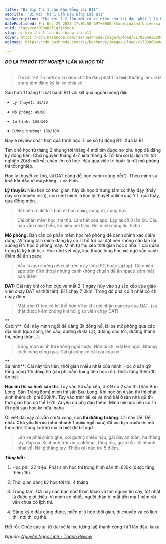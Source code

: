 ```yaml
---
title: "Bí Kíp Thi 1 Lần Đậu Bằng Lái B11"
seoTitle: "Bí Kíp Thi 1 Lần Đậu Bằng Lái B11"
seoDescription: "Thi rớt 1-2 lần mới có kỉ niệm chớ thi đậu phát 1 là bình thường lắm. GĐ trung tâm đăng ký lái xe chia sẻ"
datePublished: Fri Dec 29 2023 17:03:58 GMT+0000 (Coordinated Universal Time)
cuid: clqqvvcot000408l1gfjt5mc4
slug: bi-kip-thi-1-lan-dau-bang-lai-b11
cover: https://cdn.hashnode.com/res/hashnode/image/upload/v1703869302045/5df87cd7-9ccc-4a13-aaa1-1de6fdbb9616.jpeg
ogImage: https://cdn.hashnode.com/res/hashnode/image/upload/v1703869404894/777263ce-4644-41dd-bb1c-9ccd826ab0e8.jpeg

---
```


###### **ĐÓ LÀ THI RỚT TỐT NGHIỆP 1 LẦN VÀ HỌC TẤT**

> Thi rớt 1-2 lần mới có kỉ niệm chớ thi đậu phát 1 là bình thường lắm. GĐ trung tâm đăng ký lái xe chia sẻ

Sau hơn 1 tháng thi sát hạch B11 với kết quả ngoài mong đợi:

* `Lý thuyết: 30/30`
    
* `Mô phỏng: 49/50`
    
* `Sa hình: 100/100`
    
* `Đường trường: 100/100`
    

Nay e review chân thật quá trình học lái xe số tự động B11. Xưa là B1

Tìm chỗ học từ tháng 2 nhưng tới tháng 4 mới tìm được nơi phù hợp để đăng ký đóng tiền. Chơi nguyên tháng 4-7, nửa tháng 8. Tới khi coi lại lịch thi tốt nghiệp 20/8 mới vắt chân lên cổ học. Hậu quả việc trì hoãn là rớt mô phỏng thi tốt nghiệp.

Học lý thuyết ko khó, lái DAT càng dễ, học cabin cũng dễ(\*). Theo mình sự khó bắt đầu từ mô phỏng → sa hình.

**Lý thuyết:** Nếu bạn có thời gian, hãy đk học ở trung tâm có thầy dạy (thầy dạy có chuyên môn), còn như mình là học lý thuyết online qua YT, qua thầy, qua đồng môn.

> Rất nên rủ được 1 bạn đi học cùng, cùng đi, cùng học

> Cài phần mềm học, thi thử. Làm hết xóa app. Lặp lại cỡ 3 lần ổn. Câu nào vẫn chưa hiểu, ko hiểu hỏi thầy. Hỏi mình cũng đc. haha

**Mô phỏng:** Bạn cần có phần mềm học mô phỏng để canh chính xác điểm dừng. Vì trung tâm mình đăng ký có IT hỗ trợ cài đặt nên không cần lặn lội xuống ĐN học ở phòng máy. Mình tự thu xếp thời gian học ở nhà. 1 cái quan trọng là kỷ luật học. Học như vẹt vậy, học thuộc lòng học mà ngủ vẫn canh điểm để ấn space.

> Vẫn là app nhưng nên cài trên máy tính (PC hoặc laptop). Có nhiều app trên điện thoại nhưng canh không chuẩn dễ ấn space sớm mất oan điểm

**DAT:** Cái này chỉ có hơi cực và mất 2-3 ngày (tùy vào sự sắp xếp của giáo viên chạy DAT và thời tiết). B11 chạy 710km. Trong đó phải có ít nhất có 4h chạy đêm.

> Mặt tròn O line có lợi thế hơn Vline khi ghi nhận camera của DAT. (sự thật được kiểm chứng khi hỏi giáo viên chạy DAT)

**  
Cabin**: Cái này mình ngồi dễ dàng 3h đồng hồ, lái xe mô phỏng qua các địa hình (qua sông, lên cầu, đường đi Đà Lạt, đường cao tốc, đường thành thị, nông thôn...).

> Đồng môn mình thì không ngồi được. Nôn ói khi vừa lên ngồi. Nhưng cuối cùng cũng qua. Cái gì cũng có cái giá của nó

**  
Sa hình**: Cái này tốn tiền, thời gian nhiều nhất của mình. Học ở sân q9 tổng cộng 11h đồng hồ (chi phí nằm trong tiền học rồi). Được tặng thêm 1h ôn bài

**Học ôn thi sa hình sân thi**. Tùy vào Sở sắp xếp, ở ĐN có 2 sân thi (Sân Bửu Long, Sân Trảng Bom) mình thi sân Bửu Long. Khi học ôn ở sân thi thì phát sinh thêm chi phí 600k/h. Tùy vào trình lái xe và nhớ bài ở sân nhà q9 thì thời gian học có thể 1-2h. Ai yếu cứ phụ đạo thêm. Mình mê học nên có 1h đi ngồi sau học ké nữa. haha

  
Ôi viết dài vậy rồi vẫn chưa xong, còn **thi đường trường**. Cái này Dễ. Dễ nhất. Chủ yếu lên xe (nhớ nhanh 1 bước ngồi sau) để coi bạn trước thi mà theo dõi. Cũng ko khó mà là biết đở bỡ ngỡ.

> Lên xe phải chỉnh ghế, coi gương chiếu hậu, gài dây an toàn, hạ thắng tay, đạp ga. Xi nhanh trái xin ra đường. Tăng tốc, giảm tốc. Xi nhanh phải về. Nâng thắng tay. Thiếu cái nào trừ 5 điểm.

***Tổng kết:***

1. Học phí: 22 triệu. Phát sinh học thi trong hình sân thi 600k (được tặng thêm 1h)
    
2. Thời gian đăng ký học tới thi: 4 tháng
    
3. Trung tâm: Cái này các bạn nhớ tham khảo và tìm nguồn tin cậy, tốt nhất là được giới thiệu. Vì mình có nhiều người thân bị mất tiền mà 1 năm rồi vẫn chưa có lịch thi.
    
4. Đăng ký ở đâu cũng được, miễn phù hợp thời gian, di chuyển và có lịch thi, nơi thi cụ thể.
    

  
Hết rồi. Chúc các tài tử (tài xế lái xe tương lai) thành công thi 1 lần đậu. kaka

*Nguồn:* [*Nguyễn Ngọc Linh - Thánh Review*](https://www.facebook.com/groups/1125804114216204?multi_permalinks=3360812904048636&hoisted_section_header_type=recently_seen)